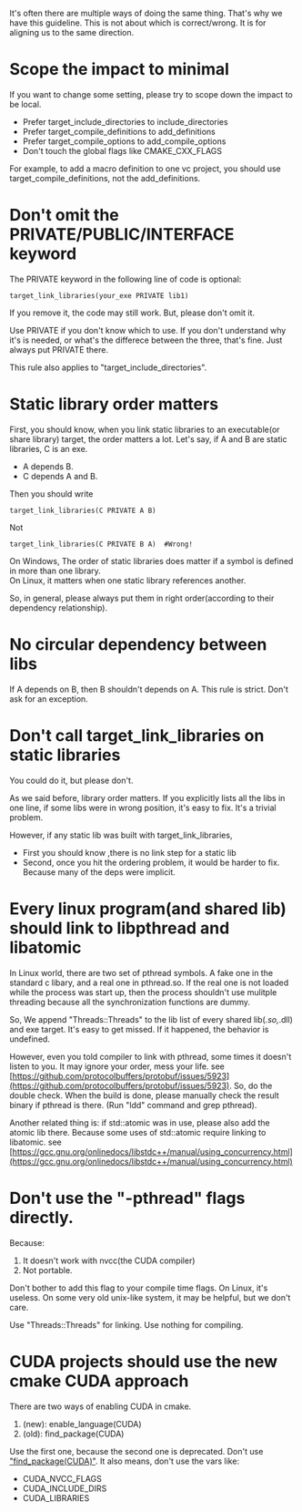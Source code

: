 It's often there are multiple ways of doing the same thing. That's why we have this guideline.  This is not about which is correct/wrong. It is for aligning us to the same direction.

# Scope the impact to minimal
If you want to change some setting, please try to scope down the impact to be local. 

- Prefer target\_include\_directories to include\_directories
- Prefer target\_compile\_definitions to add\_definitions
- Prefer target\_compile\_options to add\_compile\_options
- Don't touch the global flags like CMAKE\_CXX\_FLAGS

For example, to add a macro definition to one vc project, you should use target\_compile\_definitions, not the add\_definitions.

# Don't omit the PRIVATE/PUBLIC/INTERFACE keyword
The PRIVATE keyword in the following line of code is optional:
```
target_link_libraries(your_exe PRIVATE lib1)
```
If you remove it, the code may still work. But, please don't omit it.

Use PRIVATE if you don't know which to use. If you don't understand why it's is needed, or what's the differece between the three, that's fine. Just always put PRIVATE there.

This rule also applies to "target\_include\_directories".

# Static library order matters
First, you should know, when you link static libraries to an executable(or share library) target, the order matters a lot.
Let's say, if A and B are static libraries, C is an exe.      
- A depends B.
- C depends A and B.    

Then you should write
```
target_link_libraries(C PRIVATE A B)
```
Not
```
target_link_libraries(C PRIVATE B A)  #Wrong!
```

On Windows, The order of static libraries does matter if a symbol is defined in more than one library.       
On Linux, it matters when one static library references another.

So, in general, please always put them in right order(according to their dependency relationship).

# No circular dependency between libs
If A depends on B, then B shouldn't depends on A.  This rule is strict. Don't ask for an exception.

# Don't call target\_link\_libraries on static libraries
You could do it, but please don't.

As we said before, library order matters. If you explicitly lists all the libs in one line, if some libs were in wrong position, it's easy to fix. It's a trivial problem.

However, if any static lib was built with target\_link\_libraries,
- First you should know ,there is no link step for a static lib
- Second, once you hit the ordering problem, it would be harder to fix. Because many of the deps were implicit.

# Every linux program(and shared lib) should link to libpthread and libatomic
In Linux world, there are two set of pthread symbols. A fake one in the standard c libary, and a real one in pthread.so. If the real one is not loaded while the process was start up, then the process shouldn't use mulitple threading because all the synchronization functions are dummy.

So, We append "Threads::Threads" to the lib list of every shared lib(*.so,*.dll) and exe target. It's easy to get missed. If it happened, the behavior is undefined.

However, even you told compiler to link with pthread, some times it doesn't listen to you. It may ignore your order, mess your life. see [https://github.com/protocolbuffers/protobuf/issues/5923](https://github.com/protocolbuffers/protobuf/issues/5923). So, do the double check. When the build is done, please manually check the result binary if pthread is there. (Run "ldd" command and grep pthread).

Another related thing is: if std::atomic was in use, please also add the atomic lib there. Because some uses of std::atomic require linking to libatomic. see [https://gcc.gnu.org/onlinedocs/libstdc++/manual/using_concurrency.html](https://gcc.gnu.org/onlinedocs/libstdc++/manual/using_concurrency.html)

# Don't use the "-pthread" flags directly. 
Because:
1. It doesn't work with nvcc(the CUDA compiler)
2. Not portable. 

Don't bother to add this flag to your compile time flags. On Linux, it's useless. On some very old unix-like system, it may be helpful, but we don't care.

Use "Threads::Threads" for linking. Use nothing for compiling.

# CUDA projects should use the new cmake CUDA approach
There are two ways of enabling CUDA in cmake.
1. (new): enable\_language(CUDA)
2. (old): find\_package(CUDA)

Use the first one, because the second one is deprecated. Don't use ["find\_package(CUDA)"](https://cmake.org/cmake/help/latest/module/FindCUDA.html). It also means, don't use the vars like:

- CUDA\_NVCC\_FLAGS
- CUDA\_INCLUDE\_DIRS
- CUDA\_LIBRARIES













